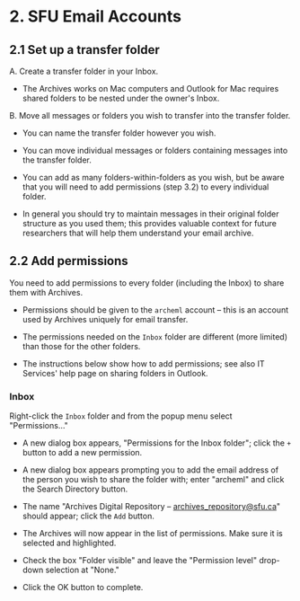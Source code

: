 # 2. SFU Email Accounts

## 2.1 Set up a transfer folder

A. Create a transfer folder in your Inbox.
* The Archives works on Mac computers and Outlook for Mac requires shared folders to be nested under the owner's Inbox.

B. Move all messages or folders you wish to transfer into the transfer folder.
* You can name the transfer folder however you wish.

* You can move individual messages or folders containing messages into the transfer folder.

* You can add as many folders-within-folders as you wish, but be aware that you will need to add permissions (step 3.2) to every individual folder.

* In general you should try to maintain messages in their original folder structure as you used them; this provides valuable context for future researchers that will help them understand your email archive.

## 2.2 Add permissions

You need to add permissions to every folder (including the Inbox) to share them with Archives.
* Permissions should be given to the `archeml` account – this is an account used by Archives uniquely for email transfer.

* The permissions needed on the `Inbox` folder are different (more limited) than those for the other folders.

* The instructions below show how to add permissions; see also IT Services' help page on sharing folders in Outlook.

### Inbox

Right-click the `Inbox` folder and from the popup menu select "Permissions…"
* A new dialog box appears, "Permissions for the Inbox folder"; click the `+` button to add a new permission.

* A new dialog box appears prompting you to add the email address of the person you wish to share the folder with; enter "archeml" and click the Search Directory button.

* The name "Archives Digital Repository – archives_repository@sfu.ca" should appear; click the `Add` button.

* The Archives will now appear in the list of permissions. Make sure it is selected and highlighted. 

* Check the box "Folder visible" and leave the "Permission level" drop-down selection at "None." 

* Click the OK button to complete.

